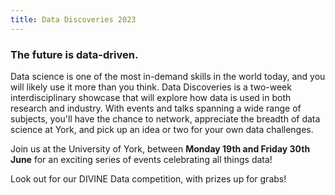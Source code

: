 ```yaml
---
title: Data Discoveries 2023
---
```


### The future is data-driven.


Data science is one of the most in-demand skills in the world today, and you will likely use it more than you think. Data Discoveries is a two-week interdisciplinary showcase that will explore how data is used in both research and industry. With events and talks spanning a wide range of subjects, you'll have the chance to network, appreciate the breadth of data science at York, and pick up an idea or two for your own data challenges.

Join us at the University of York, between **Monday 19th and Friday 30th June** for an exciting series of events celebrating all things data!

Look out for our DIVINE Data competition, with prizes up for grabs!
